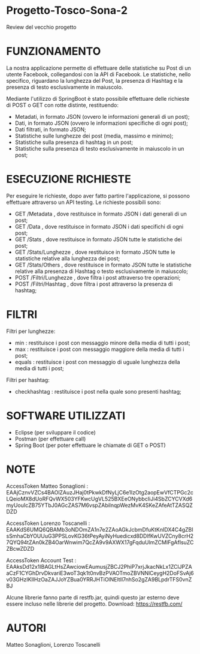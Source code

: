 # Progetto-Tosco-Sona-2
Review del vecchio progetto
# FUNZIONAMENTO

La nostra applicazione permette di effettuare delle statistiche su Post di un utente Facebook, collegandosi con la API di Facebook.
Le statistiche, nello specifico, riguardano la lunghezza del Post, la presenza di Hashtag e la presenza di testo esclusivamente in maiuscolo.

Mediante l'utilizzo di SpringBoot è stato possibile effettuare delle richieste di POST o GET con rotte distinte, restituendo:
- Metadati, in formato JSON (ovvero le informazioni generali di un post);
- Dati, in formato JSON (ovvero le informazioni specifiche di ogni post);
- Dati filtrati, in formato JSON;
- Statistiche sulle lunghezze dei post (media, massimo e minimo);
- Statistiche sulla presenza di hashtag in un post;
- Statistiche sulla presenza di testo esclusivamente in maiuscolo in un post;

# ESECUZIONE RICHIESTE

Per eseguire le richieste, dopo aver fatto partire l'applicazione, si possono effettuare attraverso un API testing.
Le richieste possibili sono:
- GET /Metadata               , dove restituisce in formato JSON i dati generali di un post;
- GET /Data                   , dove restituisce in formato JSON i dati specifichi di ogni post;
- GET /Stats                  , dove restituisce in formato JSON tutte le statistiche dei post;
- GET /Stats/Lunghezze        , dove restituisce in formato JSON tutte le statistiche relative alla lunghezza dei post;
- GET /Stats/Others           , dove restituisce in formato JSON tutte le statistiche relative alla presenza di Hashtag o testo esclusivamente in maiuscolo;
- POST /Filtri/Lunghezze      , dove filtra i post attraverso tre operazioni;
- POST /Filtri/Hashtag        , dove filtra i post attraverso la presenza di hashtag;

# FILTRI
Filtri per lunghezze:
- min : restituisce i post con messaggio minore della media di tutti i post;
- max : restituisce i post con messaggio maggiore della media di tutti i post;
- equals : restituisce i post con messaggio di uguale lunghezza della media di tutti i post;

Filtri per hashtag:
- checkhashtag : restituisce i post nella quale sono presenti hashtag;
# SOFTWARE UTILIZZATI

- Eclipse       (per sviluppare il codice)
- Postman       (per effettuare call)
- Spring Boot   (per poter effettuare le chiamate di GET o POST)

# NOTE
AccessToken Matteo Sonaglioni : EAAjCznvVZCs4BAOlZAuzJHaj0tPkwkDfNyLjC6e1IzOtg2aopEwVfCTPGc2cLQeioMX8dUoRFQvWX503YFKwcUgVL525BXEeONybbcIiJi4SbZCYCVXd6myUouIcZB75YTbJ0AGcZAS7M6vspZAbilnqpWezMvK4SKeZAfeAtTZASQZDZD

AccessToken Lorenzo Toscanelli : EAAKdS6UMQ6QBAMb3oNDOmZA1n7e2ZAoAGkJcbmDfuKtKnIDX4C4gZBIsSmhaCbYOUUuG3PPSLovKG36tPeyAyiNyHuedicxd8DDlfKwUVZCny8crH27QYQ94tZAn0kZB4OarWnwim7QcZA9v9AXWX17gFqduUlmZCMIFgAfIsuZCZBcwZDZD

AccessToken Account Test : EAAksDd12x1IBAGLtHsZAwciowEAumusjZBCJ2PhiP7xrjJkacNkLx1ZClJPZAaCzF1CYGhDrvDkvariE3woT3qk1t0nvBzPVAOTmoZBVNNlCeygH2DoFSvAj6v03GHzIKIlHzOaZAJJoYZBua0YRRJHTiOlNEltIl7nhSo2gZA9BLpdrTFS0vnZBJ

Alcune librerie fanno parte di restfb.jar, quindi questo jar esterno deve essere incluso nelle librerie del progetto.
Download: https://restfb.com/

# AUTORI

Matteo Sonaglioni,
Lorenzo Toscanelli
